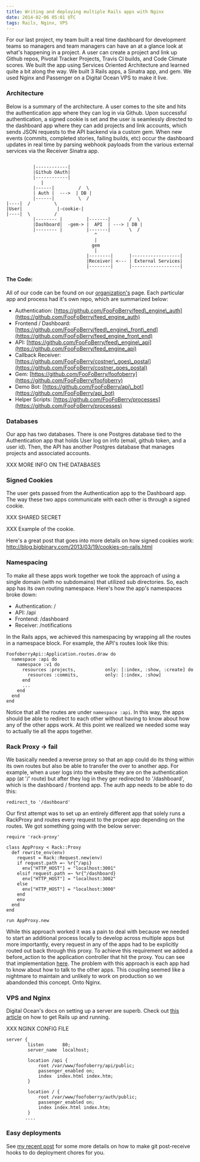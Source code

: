```yaml
---
title: Writing and deploying multiple Rails apps with Nginx
date: 2014-02-06 05:01 UTC
tags: Rails, Nginx, VPS
---
```


For our last project, my team built a real time dashboard for development teams
so managers and team managers can have an at a glance look at what's happening
in a project.  A user can create a project and link up Github repos, Pivotal
Tracker Projects, Travis CI builds, and Code Climate scores.  We built the app
using Services Oriented Architecture and learned quite a bit along the way.  We
built 3 Rails apps, a Sinatra app, and gem.  We used Nginx and Passenger on
a Digital Ocean VPS to make it live.

### Architecture
Below is a summary of the architecture.  A user comes to the site and hits the
authentication app where they can log in via Github.  Upon successful
authentication, a signed cookie is set and the user is seamlessly directed to the dashboard
app where they can add projects and link accounts, which sends JSON requests to
the API backend via a custom gem.  When new events (commits, completed stories,
failing builds, etc) occur the dashboard updates in real time by parsing webhook
payloads from the various external services via the Receiver Sinatra app.

```

          |------------|
          |Github OAuth|
          |------------|
             |
          |------|         /  \
          | Auth |  --->  | DB |
          |------|         \  /
|----|  /         \
|User|             |-cookie-|
|----|  \         /
          |-------- |         |-------|       /  \
          |Dashboard|  -gem-> |  API  | ---> | DB |
          |-------- |         |-------|       \  /
                                 ^
                                 |
                                gem
                                 |
                              |--------|      |------------------|
                              |Receiver| <--- | External Services|
                              |--------|      |------------------|

```


#### The Code:

All of our code can be found on our
[organization's](https://github.com/foofoberry) page.  Each particular app and
process had it's own repo, which are summarized below:

- Authentication: [https://github.com/FooFoBerry/feed\_engine\_auth](https://github.com/FooFoBerry/feed_engine_auth)
- Frontend / Dashboard: [https://github.com/FooFoBerry/feed\_engine\_front\_end](https://github.com/FooFoBerry/feed_engine_front_end)
- API: [https://github.com/FooFoBerry/feed\_engine\_api](https://github.com/FooFoBerry/feed_engine_api)
- Callback Receiver: [https://github.com/FooFoBerry/costner\_goes\_postal](https://github.com/FooFoBerry/costner_goes_postal)
- Gem: [https://github.com/FooFoBerry/foofoberry](https://github.com/FooFoBerry/foofoberry)
- Demo Bot: [https://github.com/FooFoBerry/api\_bot](https://github.com/FooFoBerry/api_bot)
- Helper Scripts: [https://github.com/FooFoBerry/processes](https://github.com/FooFoBerry/processes)

### Databases
Our app has two databases.  There is one Postgres database tied to the Authentication
app that holds User log on info (email, github token, and a user id).  Then, the
API has another Postgres database that manages projects and associated accounts.

XXX MORE INFO ON THE DATABASES

### Signed Cookies
The user gets passed from the Authentication app to the Dashboard app.  The way
these two apps communicate with each other is through a signed cookie.

XXX SHARED SECRET

XXX Example of the cookie.

Here's a great post that goes into more details on how signed cookies work:
http://blog.bigbinary.com/2013/03/19/cookies-on-rails.html

### Namespacing

To make all these apps work together we took the approach of using a single
domain (with no subdomains) that utilized sub directories.  So, each app has
its own routing namespace.  Here's how the app's namespaces broke down:

- Authentication: /
- API:            /api
- Frontend:       /dashboard
- Receiver:       /notifications

In the Rails apps, we achieved this namespacing by wrapping all the routes in
a namespace block.  For example, the API's routes look like this:

```
FoofoberryApi::Application.routes.draw do
  namespace :api do
    namespace :v1 do
      resources :projects,           only: [:index, :show, :create] do
        resources :commits,          only: [:index, :show]
      end
      ...
    end
  end
end
```

Notice that all the routes are under `namespace :api`.  In this way, the apps
should be able to redirect to each other without having to know about how any of
the other apps work.  At this point we realized we needed some way to actually
tie all the apps together.

### Rack Proxy -> fail

We basically needed a reverse proxy so that an app could do its thing within
its own routes but also be able to transfer the over to another app.  For example,
when a user logs into the website they are on the authentication app (at '/' route)
but after they log in they ger redirected to '/dashboard', which is the dashboard /
frontend app.  The auth app needs to be able to do this:

```
redirect_to '/dashboard'
```

Our first attempt was to set up an entirely different app that solely runs a 
RackProxy and routes every request to the proper app depending on the routes.
We got something going with the below server:

```
require 'rack-proxy'

class AppProxy < Rack::Proxy
  def rewrite_env(env)
    request = Rack::Request.new(env)
    if request.path =~ %r{^/api}
      env["HTTP_HOST"] = "localhost:3001"
    elsif request.path =~ %r{^/dashboard}
      env["HTTP_HOST"] = "localhost:3002"
    else
      env["HTTP_HOST"] = "localhost:3000"
    end
    env
  end
end

run AppProxy.new
```

While this approach worked it was a pain to deal with because we needed to start
an additional process locally to develop across multiple apps but more importantly,
every request in any of the apps had to be explicitly routed out back through
this proxy.  To achieve this requirement we added a before_action to the application
controller that hit the proxy.  You can see that implementation [here](https://github.com/FooFoBerry/feed_engine_front_end/blob/0b0460262d09eaa30daecbfcc4e0579cb9bb0df4/app/controllers/application_controller.rb).
The problem with this approach is each app had to know about how to talk to the
other apps.  This coupling seemed like a nightmare to maintain and unlikely to work
on production so we abandonded this concept.  Onto Nginx.

### VPS and Nginx

Digital Ocean's docs on setting up a server are superb.  Check out [this article](https://www.digitalocean.com/community/articles/how-to-install-rails-and-nginx-with-passenger-on-ubuntu) on how to get Rails up and running.

XXX NGINX CONFIG FILE

```
server {
        listen       80;
        server_name  localhost;

        location /api {
            root /var/www/foofoberry/api/public;
            passenger_enabled on;
            index  index.html index.htm;
        }

        location / {
            root /var/www/foofoberry/auth/public;
            passenger_enabled on;
            index index.html index.htm;
        }
       ....
```

### Easy deployments

See [my recent post](http://www.simontaranto.com/2014/01/23/doing-more-than-deploying-code-in-a-git-post-receive-hook.html)
for some more details on how to make git post-receive hooks to do deployment
chores for you.
